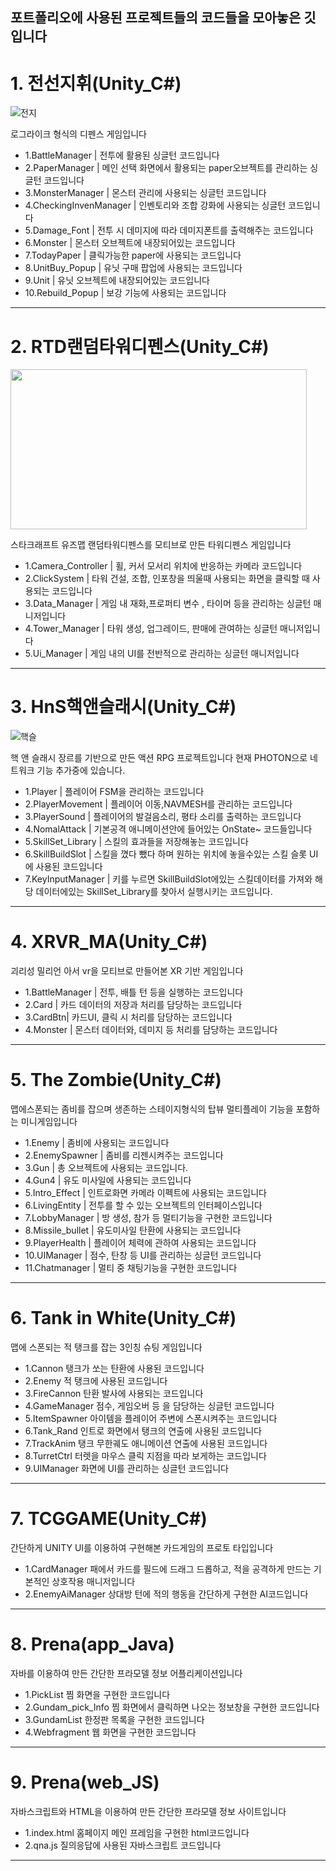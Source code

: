 포트폴리오에 사용된 프로젝트들의 코드들을 모아놓은 깃입니다
--------------------------------------------------------
 # 1. 전선지휘(Unity_C#)
![전지](https://github.com/arena5045/Portfolio_Code/assets/64789660/a64d005e-b440-41a3-8897-4bf028d06fb1)
   
로그라이크 형식의 디펜스 게임입니다

 - 1.BattleManager | 전투에 활용된 싱글턴 코드입니다
 - 2.PaperManager | 메인 선택 화면에서 활용되는 paper오브젝트를 관리하는 싱글턴 코드입니다
 - 3.MonsterManager | 몬스터 관리에 사용되는 싱글턴 코드입니다
 - 4.CheckingInvenManager | 인벤토리와 조합 강화에 사용되는 싱글턴 코드입니다
 - 5.Damage_Font | 전투 시 데미지에 따라 데미지폰트를 출력해주는 코드입니다
 - 6.Monster | 몬스터 오브젝트에 내장되어있는 코드입니다
 - 7.TodayPaper | 클릭가능한 paper에 사용되는 코드입니다
 - 8.UnitBuy_Popup | 유닛 구매 팝업에 사용되는 코드입니다
 - 9.Unit | 유닛 오브젝트에 내장되어있는 코드입니다
 - 10.Rebuild_Popup | 보강 기능에 사용되는 코드입니다
 --------------------------------------------------------
 # 2. RTD랜덤타워디펜스(Unity_C#)
<img src="https://github.com/arena5045/Portfolio_Code/assets/64789660/ce207dd4-c148-49ec-97fd-936bf630093b" width="474" height="256"/>

스타크래프트 유즈맵 랜덤타워디펜스를 모티브로 만든 타워디펜스 게임입니다

 - 1.Camera_Controller | 휠, 커서 모서리 위치에 반응하는 카메라 코드입니다
 - 2.ClickSystem | 타워 건설, 조합, 인포창을 띄울때 사용되는 화면을 클릭할 때 사용되는 코드입니다
 - 3.Data_Manager | 게임 내 재화,프로퍼티 변수 , 타이머 등을 관리하는 싱글턴 매니저입니다
 - 4.Tower_Manager | 타워 생성, 업그레이드, 판매에 관여하는 싱글턴 매니저입니다
 - 5.Ui_Manager | 게임 내의 UI를 전반적으로 관리하는 싱글턴 매니저입니다
--------------------------------------------------------
 # 3. HnS핵앤슬래시(Unity_C#)
 ![핵슬](https://github.com/arena5045/Portfolio_Code/assets/64789660/b86db90b-3702-476b-8d6f-81e1731d0ceb)
 
  핵 앤 슬래시 장르를 기반으로 만든 액션 RPG 프로젝트입니다 현재 PHOTON으로 네트워크 기능 추가중에 있습니다.

 - 1.Player | 플레이어 FSM을 관리하는 코드입니다
 - 2.PlayerMovement | 플레이어 이동,NAVMESH를 관리하는 코드입니다 
 - 3.PlayerSound | 플레이어의 발걸음소리, 평타 소리를 출력하는 코드입니다 
 - 4.NomalAttack | 기본공격 애니메이션안에 들어있는 OnState~ 코드들입니다 
 - 5.SkillSet_Library | 스킬의 효과들을 저장해놓는 코드입니다
 - 6.SkillBuildSlot | 스킬을 꼈다 뺐다 하며 원하는 위치에 놓을수있는 스킬 슬롯 UI에 사용된 코드입니다
 - 7.KeyInputManager | 키를 누르면 SkillBuildSlot에있는 스킬데이터를 가져와 해당 데이터에있는 SkillSet_Library를 찾아서 실행시키는 코드입니다.

 --------------------------------------------------------
 # 4.  XRVR_MA(Unity_C#)
 
괴리성 밀리언 아서 vr을 모티브로 만들어본 XR 기반 게임입니다

 - 1.BattleManager | 전투, 배틀 턴 등을 실행하는 코드입니다
 - 2.Card | 카드 데이터의 저장과 처리를 담당하는 코드입니다
 - 3.CardBtn| 카드UI, 클릭 시 처리를 담당하는 코드입니다
 - 4.Monster | 몬스터 데이터와, 데미지 등 처리를 담당하는 코드입니다

--------------------------------------------------------
 # 5. The Zombie(Unity_C#)
   
맵에스폰되는 좀비를 잡으며 생존하는 스테이지형식의 탑뷰 멀티플레이 기능을 포함하는 미니게임입니다

 - 1.Enemy | 좀비에 사용되는 코드입니다
 - 2.EnemySpawner | 좀비를 리젠시켜주는 코드입니다
 - 3.Gun | 총 오브젝트에 사용되는 코드입니다.
 - 4.Gun4 | 유도 미사일에 사용되는 코드입니다
 - 5.Intro_Effect | 인트로화면 카메라 이펙트에 사용되는 코드입니다
 - 6.LivingEntity | 전투를 할 수 있는 오브젝트의 인터페이스입니다
 - 7.LobbyManager |  방 생성, 참가 등 멀티기능을 구현한 코드입니다
 - 8.Missile_bullet |  유도미사일 탄환에 사용되는 코드입니다
 - 9.PlayerHealth | 플레이어 체력에 관하여 사용되는 코드입니다
 - 10.UIManager | 점수, 탄창 등 UI를 관리하는 싱글턴 코드입니다
 - 11.Chatmanager | 멀티 중 채팅기능을 구현한 코드입니다
--------------------------------------------------------
 # 6. Tank in White(Unity_C#)
   
맵에 스폰되는 적 탱크를 잡는 3인칭 슈팅 게임입니다

 - 1.Cannon
 탱크가 쏘는 탄환에 사용된 코드입니다
 - 2.Enemy
 적 탱크에 사용된 코드입니다
 - 3.FireCannon
 탄환 발사에 사용되는 코드입니다
 - 4.GameManager
 점수, 게임오버 등 을 담당하는 싱글턴 코드입니다
 - 5.ItemSpawner
 아이템을 플레이어 주변에 스폰시켜주는 코드입니다
 - 6.Tank_Rand
 인트로 화면에서 탱크의 연출에 사용된 코드입니다
 - 7.TrackAnim
 탱크 무한궤도 애니메이션 연출에 사용된 코드입니다
 - 8.TurretCtrl
 터렛을 마우스 클릭 지점을 따라 보게하는 코드입니다
 - 9.UIManager
 화면에 UI를 관리하는 싱글턴 코드입니다
--------------------------------------------------------
 # 7. TCGGAME(Unity_C#)
   
간단하게 UNITY UI를 이용하여 구현해본 카드게임의 프로토 타입입니다

 - 1.CardManager
 패에서 카드를 필드에 드래그 드롭하고, 적을 공격하게 만드는 기본적인 상호작용 매니저입니다
 - 2.EnemyAiManager
 상대방 턴에 적의 행동을 간단하게 구현한 AI코드입니다

--------------------------------------------------------
 # 8. Prena(app_Java)

자바를 이용하여 만든 간단한 프라모델 정보 어플리케이션입니다

 - 1.PickList
 찜 화면을 구현한 코드입니다
 - 2.Gundam_pick_Info
 찜 화면에서 클릭하면 나오는 정보창을 구현한 코드입니다
 - 3.GundamList
 한정판 목록을 구현한 코드입니다
 - 4.Webfragment
 웹 화면을 구현한 코드입니다

--------------------------------------------------------
 # 9. Prena(web_JS)

자바스크립트와 HTML을 이용하여 만든 간단한 프라모델 정보 사이트입니다
 - 1.index.html
 홈페이지 메인 프레임을 구현한 html코드입니다
 - 2.qna.js
 질의응답에 사용된 자바스크립트 코드입니다 
--------------------------------------------------------

